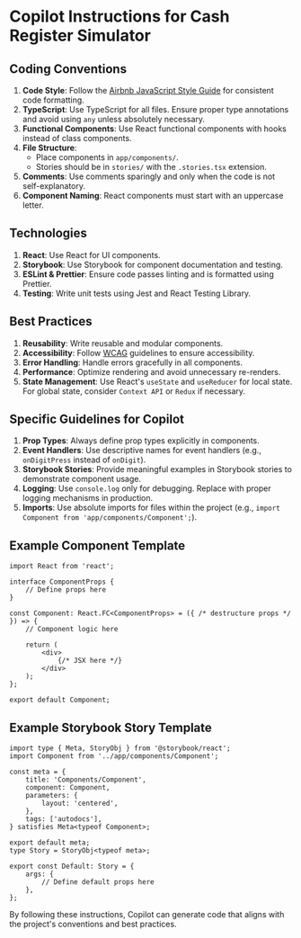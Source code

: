 # Copilot Instructions for Cash Register Simulator

## Coding Conventions
1. **Code Style**: Follow the [Airbnb JavaScript Style Guide](https://github.com/airbnb/javascript) for consistent code formatting.
2. **TypeScript**: Use TypeScript for all files. Ensure proper type annotations and avoid using `any` unless absolutely necessary.
3. **Functional Components**: Use React functional components with hooks instead of class components.
4. **File Structure**: 
   - Place components in `app/components/`.
   - Stories should be in `stories/` with the `.stories.tsx` extension.
5. **Comments**: Use comments sparingly and only when the code is not self-explanatory.
6. **Component Naming**: React components must start with an uppercase letter.

## Technologies
1. **React**: Use React for UI components.
2. **Storybook**: Use Storybook for component documentation and testing.
3. **ESLint & Prettier**: Ensure code passes linting and is formatted using Prettier.
4. **Testing**: Write unit tests using Jest and React Testing Library.

## Best Practices
1. **Reusability**: Write reusable and modular components.
2. **Accessibility**: Follow [WCAG](https://www.w3.org/WAI/standards-guidelines/wcag/) guidelines to ensure accessibility.
3. **Error Handling**: Handle errors gracefully in all components.
4. **Performance**: Optimize rendering and avoid unnecessary re-renders.
5. **State Management**: Use React's `useState` and `useReducer` for local state. For global state, consider `Context API` or `Redux` if necessary.

## Specific Guidelines for Copilot
1. **Prop Types**: Always define prop types explicitly in components.
2. **Event Handlers**: Use descriptive names for event handlers (e.g., `onDigitPress` instead of `onDigit`).
3. **Storybook Stories**: Provide meaningful examples in Storybook stories to demonstrate component usage.
4. **Logging**: Use `console.log` only for debugging. Replace with proper logging mechanisms in production.
5. **Imports**: Use absolute imports for files within the project (e.g., `import Component from 'app/components/Component';`).

## Example Component Template
```tsx
import React from 'react';

interface ComponentProps {
    // Define props here
}

const Component: React.FC<ComponentProps> = ({ /* destructure props */ }) => {
    // Component logic here

    return (
        <div>
            {/* JSX here */}
        </div>
    );
};

export default Component;
```

## Example Storybook Story Template
```tsx
import type { Meta, StoryObj } from '@storybook/react';
import Component from '../app/components/Component';

const meta = {
    title: 'Components/Component',
    component: Component,
    parameters: {
        layout: 'centered',
    },
    tags: ['autodocs'],
} satisfies Meta<typeof Component>;

export default meta;
type Story = StoryObj<typeof meta>;

export const Default: Story = {
    args: {
        // Define default props here
    },
};
```

By following these instructions, Copilot can generate code that aligns with the project's conventions and best practices.
